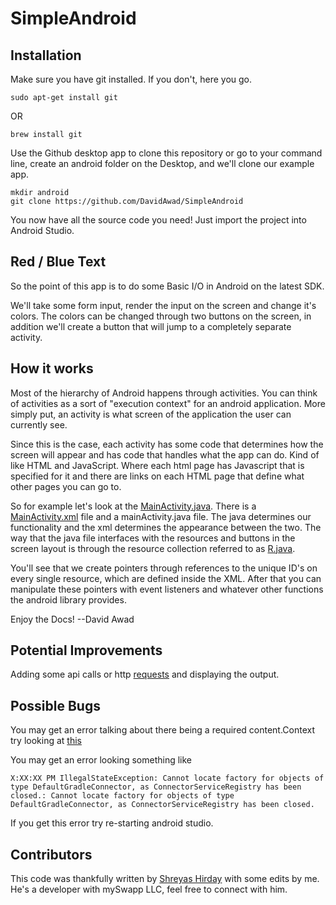 # SimpleAndroid

## Installation
Make sure you have git installed. If you don't, here you go.
```
sudo apt-get install git
```
OR
```
brew install git
```

Use the Github desktop app to clone this repository or go to your command line, create an android folder on the Desktop, and we'll clone our example app.

```shell
mkdir android
git clone https://github.com/DavidAwad/SimpleAndroid
```

You now have all the source code you need! Just import the project into Android Studio.

## Red / Blue Text
So the point of this app is to do some Basic I/O in Android on the latest SDK.

We'll take some form input, render the input on the screen and change it's colors. The colors can be changed through two buttons on the screen, in addition we'll create a button that will jump to a completely separate activity.

## How it works

Most of the hierarchy of Android happens through activities. You can think of activities as a sort of "execution context" for an android application. More simply put, an activity is what screen of the application the user can currently see.

Since this is the case, each activity has some code that determines how the screen will appear and has code that handles what the app can do. Kind of like HTML and JavaScript. Where each html page has Javascript that is specified for it and there are links on each HTML page that define what other pages you can go to.

So for example let's look at the [MainActivity.java](https://github.com/DavidAwad/SimpleAndroid/blob/master/app/src/main/java/edu/rutgers/rumad/rumadworkshopone/completed/MainActivityCompleted.java). There is a [MainActivity.xml](https://github.com/DavidAwad/SimpleAndroid/blob/master/app/src/main/res/layout/activity_main.xml) file and a mainActivity.java file. The java determines our functionality and the xml determines the appearance between the two. The way that the java file interfaces with the resources and buttons in the screen layout is through the resource collection referred to as [R.java](http://www.yugandroid.in/android-tutorials/r-java-file.html).

You'll see that we create pointers through references to the unique ID's on every single resource, which are defined inside the XML. After that you can manipulate these pointers with event listeners and whatever other functions the android library provides.

Enjoy the Docs! --David Awad

## Potential Improvements

Adding some api calls or http [requests](http://stackoverflow.com/questions/3505930/make-an-http-request-with-android) and displaying the output.


## Possible Bugs

You may get an error talking about there being a required content.Context try looking at [this](http://stackoverflow.com/questions/18509324/the-type-android-content-context-cannot-be-resolved-it-is-indirectly-referenced)


You may get an error looking something like

```android
X:XX:XX PM IllegalStateException: Cannot locate factory for objects of type DefaultGradleConnector, as ConnectorServiceRegistry has been closed.: Cannot locate factory for objects of type DefaultGradleConnector, as ConnectorServiceRegistry has been closed.
```

If you get this error try re-starting android studio.

## Contributors

This code was thankfully written by [Shreyas Hirday](https://github.com/shreyashirday) with some edits by me. He's a developer with mySwapp LLC, feel free to connect with him.
